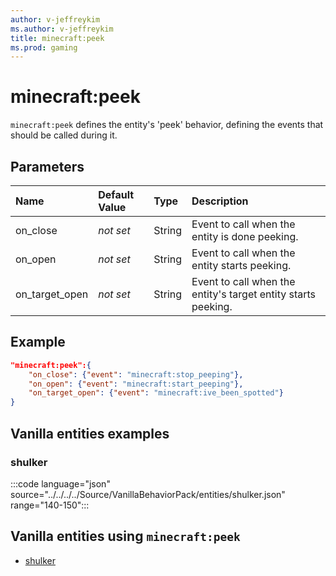 ```yaml
---
author: v-jeffreykim
ms.author: v-jeffreykim
title: minecraft:peek
ms.prod: gaming
---
```


# minecraft:peek

`minecraft:peek` defines the entity's 'peek' behavior, defining the events that should be called during it.

## Parameters

|Name |Default Value  |Type  |Description  |
|:----------|:----------|:----------|:----------|
| on_close| *not set*| String| Event to call when the entity is done peeking. |
| on_open| *not set*| String| Event to call when the entity starts peeking. |
| on_target_open| *not set*| String| Event to call when the entity's target entity starts peeking. |

## Example

```json
"minecraft:peek":{
    "on_close": {"event": "minecraft:stop_peeping"},
    "on_open": {"event": "minecraft:start_peeping"},
    "on_target_open": {"event": "minecraft:ive_been_spotted"}
}
```

## Vanilla entities examples

### shulker

:::code language="json" source="../../../../Source/VanillaBehaviorPack/entities/shulker.json" range="140-150":::

## Vanilla entities using `minecraft:peek`

- [shulker](../../../../Source/VanillaBehaviorPack_Snippets/entities/shulker.md)